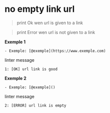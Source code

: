 # no empty link url
> print Ok wen url is given to a link

> print Error wen url is not given to a link

**Exemple 1**
```
- Exemple: [@exemple](https://www.exemple.com)
```
linter message
```
1: [OK] url link is good
```
**Exemple 2**
```
- Exemple: [@exemple]()
```
linter message
```
2: [ERROR] url link is empty
```
